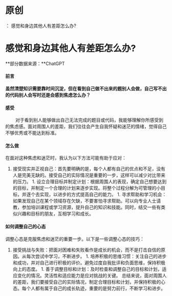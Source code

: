 # 原创
：  感觉和身边其他人有差距怎么办?

# 感觉和身边其他人有差距怎么办?

**部分数据来源：**ChatGPT  

#### 前言

**虽然清楚知识需要靠时间沉淀，但在看到自己做不出来的题别人会做，自己写不出的代码别人会写时还是会感到焦虑怎么办？**

#### 感受

        对于看到别人能够做出自己无法完成的题目或代码，我能够理解你所感受到的焦虑感。面对周围人的差距，我们往往会产生自我怀疑和迷茫的情绪，觉得自己不够优秀或不能达到标准。

#### 怎么做

在面对这种焦虑和迷茫时，我认为以下方法可能有助于应对：
1.  接受现实并正视自己：首先要明确的是，每个人都有自己的优点和不足，没有人是完美无缺的。接受自己的实际情况是重要的一步，这样可以减少对比带来的压力。 1.  设立合理目标并制定计划：根据周围人的表现，确定自己想要达到的目标，并制定一个合理的计划来逐步实现。将整个过程分解为可管理的小目标，并逐个去实现，以进步的方式提高自己的能力。 1.  寻求帮助和学习机会：如果发现自己在某个领域存在欠缺，不要害怕寻求帮助。可以向专业人士请教，参加培训课程或学习资源，提升自己的知识和技能。同时，结交一些有类似兴趣和目标的朋友，互相学习和成长。 
#### 如何调整自己的心态

调整心态是克服焦虑和迷茫的重要一步。以下是一些调整心态的技巧：
1.  接受挑战与失败：把面对困难和失败看作是成长的机会，而不是打击自信的原因。从每次尝试中学习，不断进步。 1.  培养积极的思维习惯：关注自己的进步和成功，并对自己进行积极的评价。避免过度自我批评和负面思维，保持积极向上的态度。 1.  善于调整目标和计划：及时检查和调整自己的目标和计划，适应变化的情况。灵活性和适应能力是应对挑战的关键。 
总结来说，面对周围人的差距，我们要接受自己的实际情况，制定合理目标和计划，并保持积极的心态。每个人都有属于自己的成长轨迹，重要的是努力前行，不断学习和进步。
